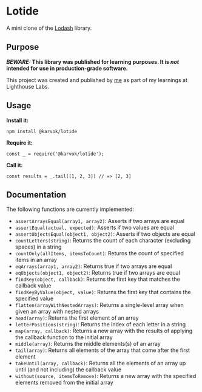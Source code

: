 # Lotide

A mini clone of the [Lodash](https://lodash.com) library.

## Purpose

**_BEWARE:_ This library was published for learning purposes. It is _not_ intended for use in production-grade software.**

This project was created and published by [me](https://github.com/karvok) as part of my learnings at Lighthouse Labs.

## Usage

**Install it:**

`npm install @karvok/lotide`

**Require it:**

`const _ = require('@karvok/lotide');`

**Call it:**

`const results = _.tail([1, 2, 3]) // => [2, 3]`

## Documentation

The following functions are currently implemented:

* `assertArraysEqual(array1, array2)`: Asserts if two arrays are equal
* `assertEqual(actual, expected)`: Asserts if two values are equal
* `assertObjectsEqual(object1, object2)`: Asserts if two objects are equal
* `countLetters(string)`: Returns the count of each character (excluding spaces) in a string
* `countOnly(allItems, itemsToCount)`: Returns the count of specified items in an array
* `eqArrays(array1, array2)`: Returns true if two arrays are equal
* `eqObjects(object1, object2)`: Returns true if two arrays are equal
* `findKey(object, callback)`: Returns the first key that matches the callback value
* `findKeyByValue(object, value)`: Returns the first key that contains the specified value
* `flatten(arrayWithNestedArrays)`: Returns a single-level array when given an array with nested arrays
* `head(array)`: Returns the first element of an array
* `letterPositions(string)`: Returns the index of each letter in a string
* `map(array, callback)`: Returns a new array with the results of applying the callback function to the initial array
* `middle(array)`: Returns the middle elements(s) of an array
* `tail(array)`: Returns all elements of the array that come after the first element
* `takeUntil(array, callback)`: Returns all the elements of an array up until (and not including) the callback value
* `without(source, itemsToRemove)`: Returns a new array with the specified elements removed from the initial array